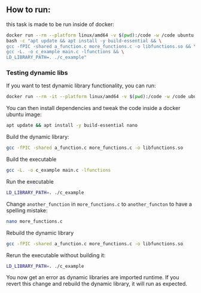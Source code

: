 ## How to run:

this task is made to be run inside of docker:

```bash
docker run --rm --platform linux/amd64 -v $(pwd):/code -w /code ubuntu \
bash -c "apt update && apt install -y build-essential && \
gcc -fPIC -shared a_function.c more_functions.c -o libfunctions.so && \
gcc -L. -o c_example main.c -lfunctions && \
LD_LIBRARY_PATH=. ./c_example"
```

### Testing dynamic libs

If you want to test dynamic library functionality, you can run:

```bash
docker run --rm -it --platform linux/amd64 -v $(pwd):/code -w /code ubuntu bash
```

You can then install dependencies and tweak the code inside a docker ubuntu image:

```bash
apt update && apt install -y build-essential nano
```

Build the dynamic library:

```bash
gcc -fPIC -shared a_function.c more_functions.c -o libfunctions.so
```

Build the executable

```bash
gcc -L. -o c_example main.c -lfunctions
```

Run the executable

```bash
LD_LIBRARY_PATH=. ./c_example
```

Change `another_function` in `more_functions.c` to `another_functon` to have a spelling mistake:

```bash
nano more_functions.c
```

Rebuild the dynamic library

```bash
gcc -fPIC -shared a_function.c more_functions.c -o libfunctions.so
```

Rerun the executable without building it:

```bash
LD_LIBRARY_PATH=. ./c_example
```

You now get an error as dynamic libraries are imported runtime. If you revert this change and rebuild the dynamic library, it will run as expected.
